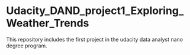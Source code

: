 
 


# Udacity_DAND_project1_Exploring_Weather_Trends

This repository includes the first project in the udacity data analyst nano degree program.
